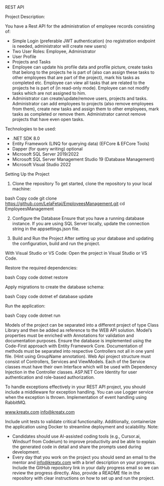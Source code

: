 REST API

Project Description:

You have a Rest API for the administration of employee records consisting of:
- Simple Login (preferable JWT authentication) (no registration endpoint is needed, administrator will create new
users)
- Two User Roles: Employee, Administrator
- User Profile
- Projects and Tasks
- Employee can update his profile data and profile picture, create tasks that belong to the projects he is part of
(also can assign these tasks to other employees that are part of the project), mark his tasks as completed etc.
Employee can view all tasks that are related to the projects he is part of (in read-only mode). Employee can not
modify tasks which are not assigned to him.
- Administrator can create/update/remove users, projects and tasks. Administrator can add employees to
projects (also remove employees from them), create new tasks and assign them to other employees, mark tasks
as completed or remove them. Administrator cannot remove projects that have even open tasks.

Technologies to be used:
- .NET SDK 8.0
- Entity Framework (LINQ for querying data) (EFCore & EFCore Tools)
- Dapper (for query writing) optional
- Microsoft SQL Server 2019/2022
- Microsoft SQL Server Management Studio 19 (Database Management)
- Microsoft Visual Studio 2022


Setting Up the Project

1. Clone the repository
To get started, clone the repository to your local machine:

bash
Copy code
git clone https://github.com/LelaFetaj/EmployeesManagement.git
cd EmployeesManagement

2. Configure the Database
Ensure that you have a running database instance. If you are using SQL Server locally, update the connection string in the appsettings.json file.

3. Build and Run the Project
After setting up your database and updating the configuration, build and run the project.

With Visual Studio or VS Code:
Open the project in Visual Studio or VS Code.

Restore the required dependencies:

bash
Copy code
dotnet restore

Apply migrations to create the database schema:

bash
Copy code
dotnet ef database update

Run the application:

bash
Copy code
dotnet run


Models of the project can be separated into a different project of type Class Library and then be added as reference to
the WEB API solution. Model’s properties must be enriched with Annotations for validation and documentation
purposes. Ensure the database is implemented using the Code-First approach with Entity Framework Core.
Documentation of methods must be separated into respective Controllers not all in one yaml file. (Hint using
GroupName annotation).
Web Api project structure must consist of Controllers, Services and ViewModels. Each of the Service classes must have
their own Interface which will be used with Dependency Injection in the Controller classes.
ASP.NET Core Identity for user authentication and role-based authorization.

To handle exceptions effectively in your REST API project, you should include a middleware for exception handling. You
can use Logger service when the exception is thrown.
Implementation of event handling using RabbitMQ.

www.kreatx.com
info@kreatx.com

Include unit tests to validate critical functionality.
Additionally, containerize the application using Docker to streamline deployment and scalability.
Note:
- Candidates should use AI-assisted coding tools (e.g., Cursor.ai, Windsurf from Codeium) to improve productivity
and be able to explain the generated code in detail and share the prompts used during development.
- Every day that you work on the project you should send an email to the mentor and info@kreatx.com with a
brief description on your progress. Include the GitHub repository link in your daily progress email so we can
review the progress directly. Also, provide a README file in the repository with clear instructions on how to set
up and run the project.
